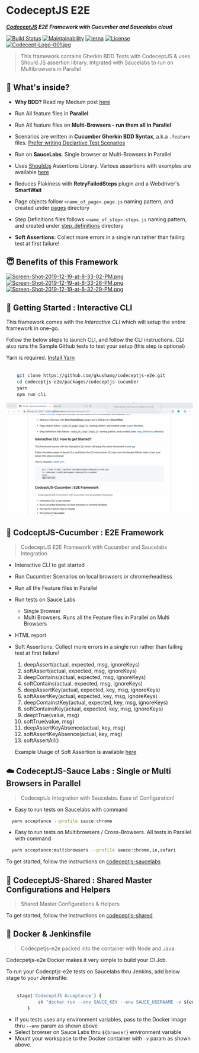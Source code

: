 # CodeceptJS E2E

***[CodeceptJS](https://codecept.io/) E2E Framework with Cucumber and Saucelabs cloud***

[![Build Status](https://travis-ci.org/gkushang/codeceptjs-e2e.svg?branch=develop)](https://travis-ci.org/gkushang/codeceptjs-e2e) [![Maintainability](https://api.codeclimate.com/v1/badges/348efbea54ac5670b73f/maintainability)](https://codeclimate.com/github/gkushang/codeceptjs-e2e/maintainability) [![lerna](https://img.shields.io/badge/maintained%20with-lerna-cc00ff.svg)](https://lerna.js.org/) [![License](https://img.shields.io/npm/l/codeceptjs-cucumber.svg)](LICENSE)
[![Codecept-Logo-001.jpg](https://i.postimg.cc/76tkPM4r/Codecept-Logo-001.jpg)](https://postimg.cc/wyNP0N3w)

> This framework contains Gherkin BDD Tests with CodeceptJS & uses Should.JS assertion library. Intgrated with Saucelabs to run on Multibrowsers in Parallel

## 🧐 What's inside?

* **Why BDD?** Read my Medium post [here](https://medium.com/hackernoon/bdd-in-3-minutes-c3f8fc022237)

* Run All feature files in **Parallel**

* Run All feature files on **Multi-Browsers - run them all in Parallel**

* Scenarios are written in **Cucumber Gherkin BDD Syntax**, a.k.a `.feature` files. [Prefer writing Declartive Test Scenarios](https://wiki.saucelabs.com/display/DOCS/Best+Practice%3A+Imperative+v.+Declarative+Testing+Scenarios)

* Run on **SauceLabs**. Single browser or Multi-Browsers in Parallel

* Uses [Should.js](https://shouldjs.github.io/) Assertions Library. Various assertions with examples are available [here](https://github.com/gkushang/codeceptjs-e2e/blob/master/packages/codeceptjs-cucumber/acceptance/step_definitions/search/github.steps.js)

* Reduces Flakiness with **RetryFailedSteps** plugin and a Webdriver's **SmartWait**

* Page objects follow `<name_of_page>.page.js` naming pattern, and created under [pages](https://github.com/gkushang/codeceptjs-e2e/tree/master/packages/codeceptjs-cucumber/acceptance/pages/) directory

* Step Definitions files follows `<name_of_step>.steps.js` naming pattern, and created under [step_definitions](https://github.com/gkushang/codeceptjs-e2e/tree/master/packages/codeceptjs-cucumber/acceptance/step_definitions) directory

* **Soft Assertions:** Collect more errors in a single run rather than failing test at first failure!

## 😇 Benefits of this Framework

[![Screen-Shot-2019-12-19-at-8-33-02-PM.png](https://i.postimg.cc/k4p3LSnf/Screen-Shot-2019-12-19-at-8-33-02-PM.png)](https://postimg.cc/WFgHkhqk)
[![Screen-Shot-2019-12-19-at-8-33-28-PM.png](https://i.postimg.cc/59X6yqF9/Screen-Shot-2019-12-19-at-8-33-28-PM.png)](https://postimg.cc/mhGb69wK)
[![Screen-Shot-2019-12-19-at-8-32-29-PM.png](https://i.postimg.cc/FKPHs7rJ/Screen-Shot-2019-12-19-at-8-32-29-PM.png)](https://postimg.cc/7C2kKPTx)

## 🚀 Getting Started : Interactive CLI

This framework comes with the *Interactive CLI* which will setup the entire framework in one-go.

Follow the below steps to launch CLI, and follow the CLI instructions. CLI also runs the Sample Github tests to test your setup (this step is optional)

Yarn is required. [Install Yarn](https://yarnpkg.com/en/docs/install#mac-stable)

```bash

    git clone https://github.com/gkushang/codeceptjs-e2e.git
    cd codeceptjs-e2e/packages/codeceptjs-cucumber
    yarn
    npm run cli
```

![](codeceptjs-cli.gif)


## 🥒 CodceptJS-Cucumber : E2E Framework

> CodeceptJS E2E Framework with Cucumber and Saucelabs Integration

* Interactive CLI to get started
* Run Cucumber Scenarios on local browsers or chrome:headless
* Run all the Feature files in Parallel
* Run tests on Sauce Labs
  * Single Browser
  * Multi Browsers. Runs all the Feature files in Parallel on Multi Browsers
* HTML report
* Soft Assertions: Collect more errors in a single run rather than failing test at first failure!
    1.  deepAssert(actual, expected, msg, ignoreKeys)
    2.  softAssert(actual, expected, msg, ignoreKeys)
    3.  deepContains(actual, expected, msg, ignoreKeys)
    4.  softContains(actual, expected, msg, ignoreKeys)
    5.  deepAssertKey(actual, expected, key, msg, ignoreKeys)
    6.  softAssertKey(actual, expected, key, msg, ignoreKeys)
    7.  deepContainstKey(actual, expected, key, msg, ignoreKeys)
    8.  softContainsKey(actual, expected, key, msg, ignoreKeys)
    9.  deeptTrue(value, msg)
    10. softTrue(value, msg)
    11. deepAssertKeyAbsence(actual, key, msg)
    12. softAssertKeyAbsence(actual, key, msg)
    13. softAssertAll()
    
    Example Usage of Soft Assertion is available [here](https://github.com/gkushang/codeceptjs-e2e/blob/develop/packages/codeceptjs-cucumber/acceptance/steps/search/github.steps.js#L18-L44)

## ☁️ CodeceptJS-Sauce Labs : Single or Multi Browsers in Parallel

> CodeceptJs Integration with Saucelabs. Ease of Configuration!

* Easy to run tests on Saucelabs with command 

```bash
  yarn acceptance --profile sauce:chrome
```

* Easy to run tests on Multibrowsers / Cross-Browsers. All tests in Parallel with command 

```bash
  yarn acceptance:multibrowsers --profile sauce:chrome,ie,safari
```

To get started, follow the instructions on [codeceptjs-saucelabs](https://github.com/gkushang/codeceptjs-e2e/tree/master/packages/codeceptjs-saucelabs)


## 🔎 CodeceptJS-Shared : Shared Master Configurations and Helpers

> Shared Master Configurations & Helpers

To get started, follow the instructions on [codeceptjs-shared](https://github.com/gkushang/codeceptjs-e2e/tree/master/packages/codeceptjs-shared)



## 🐬 Docker & Jenkinsfile

> Codecpetjs-e2e packed into the container with Node and Java. 

Codecpetjs-e2e Docker makes it very simple to build your CI Job. 

To run your Codecptjs-e2e tests on Saucelabs thru Jenkins, add below stage to your Jenkinsfile:

```bash

	stage('CodeceptJS Acceptance') {
            sh "docker run --env SAUCE_KEY --env SAUCE_USERNAME -v ${env.WORKSPACE}/:/acceptance --rm gkushang/codeceptjs-e2e --debug --profile sauce:${browser}"
        }

```

* If you tests uses any environment variables, pass to the Docker image thru `--env` param as shown above
* Select browser on Sauce Labs thru `${browser}` environment variable
* Mount your workspace to the Docker container with `-v` param as shown above.
